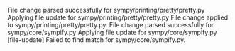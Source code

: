 File change parsed successfully for sympy/printing/pretty/pretty.py
Applying file update for sympy/printing/pretty/pretty.py
File change applied to sympy/printing/pretty/pretty.py.
File change parsed successfully for sympy/core/sympify.py
Applying file update for sympy/core/sympify.py
[file-update] Failed to find match for sympy/core/sympify.py.
